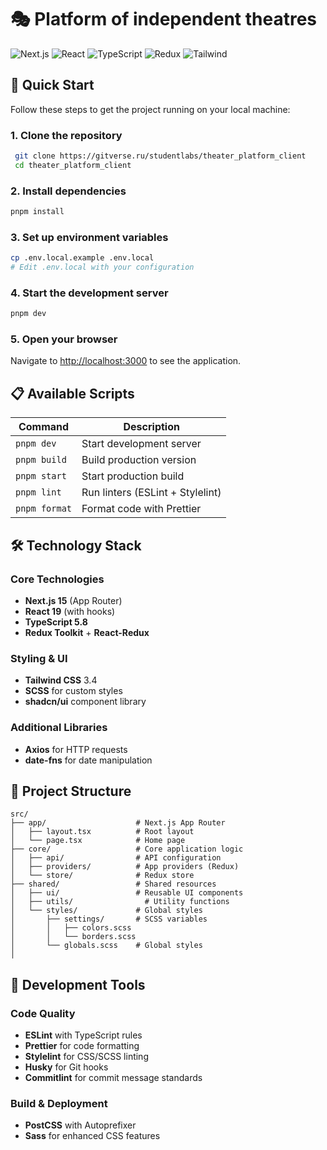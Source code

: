 # 🎭 Platform of independent theatres

![Next.js](https://img.shields.io/badge/Next.js-15-black?logo=next.js)
![React](https://img.shields.io/badge/React-19-blue?logo=react)
![TypeScript](https://img.shields.io/badge/TypeScript-5.8-blue?logo=typescript)
![Redux](https://img.shields.io/badge/Redux-5.0-purple?logo=redux)
![Tailwind](https://img.shields.io/badge/Tailwind-3.4-blue?logo=tailwindcss)

## 🚀 Quick Start

Follow these steps to get the project running on your local machine:

### 1. Clone the repository
```bash
 git clone https://gitverse.ru/studentlabs/theater_platform_client
 cd theater_platform_client
```
### 2. Install dependencies
```bash
pnpm install
```

### 3. Set up environment variables
``` bash
cp .env.local.example .env.local
# Edit .env.local with your configuration
```
### 4. Start the development server
``` bash
pnpm dev
```
### 5. Open your browser
Navigate to [http://localhost:3000](http://localhost:3000) to see the application.
## 📋 Available Scripts

| Command | Description |
| --- | --- |
| `pnpm dev` | Start development server |
| `pnpm build` | Build production version |
| `pnpm start` | Start production build |
| `pnpm lint` | Run linters (ESLint + Stylelint) |
| `pnpm format` | Format code with Prettier |
## 🛠 Technology Stack
### Core Technologies
- **Next.js 15** (App Router)
- **React 19** (with hooks)
- **TypeScript 5.8**
- **Redux Toolkit** + **React-Redux**

### Styling & UI
- **Tailwind CSS** 3.4
- **SCSS** for custom styles
- **shadcn/ui** component library

### Additional Libraries
- **Axios** for HTTP requests
- **date-fns** for date manipulation 

## 📁 Project Structure
``` 
src/
├── app/                    # Next.js App Router
│   ├── layout.tsx          # Root layout
│   └── page.tsx            # Home page
├── core/                   # Core application logic
│   ├── api/                # API configuration
│   ├── providers/          # App providers (Redux)
│   └── store/              # Redux store
├── shared/                 # Shared resources
│   ├── ui/                 # Reusable UI components
│   ├── utils/                # Utility functions
│   └── styles/             # Global styles
│       ├── settings/       # SCSS variables
│       │   ├── colors.scss
│       │   └── borders.scss
│       └── globals.scss    # Global styles
│   
```
## 🔧 Development Tools
### Code Quality
- **ESLint** with TypeScript rules
- **Prettier** for code formatting
- **Stylelint** for CSS/SCSS linting
- **Husky** for Git hooks
- **Commitlint** for commit message standards

### Build & Deployment
- **PostCSS** with Autoprefixer
- **Sass** for enhanced CSS features
